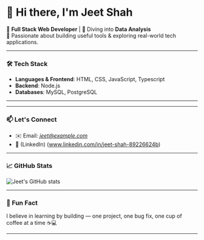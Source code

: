 # 👋 Hi there, I'm Jeet Shah

🎯 **Full Stack Web Developer** | 🌊 Diving into **Data Analysis**  
🔧 Passionate about building useful tools & exploring real-world tech applications.

---

### 🛠️ Tech Stack
- **Languages & Frontend**: HTML, CSS, JavaScript, Typescript
- **Backend**: Node.js
- **Databases**: MySQL, PostgreSQL  

---

---

### 📫 Let's Connect
- ✉️ Email: *jeet@example.com*  
- 🔗 (LinkedIn) (www.linkedin.com/in/jeet-shah-89226624b) 

---

### 📈 GitHub Stats
![Jeet's GitHub stats](https://github-readme-stats.vercel.app/api?username=Jeet004&show_icons=true&theme=radical)

---

<!-- Optional Fun Section -->
### 🎉 Fun Fact
I believe in learning by building — one project, one bug fix, one cup of coffee at a time ☕💻

---

